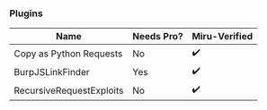 
### Plugins

| Name | Needs Pro? | Miru-Verified |
|---|---|---|
| Copy as Python Requests | No | :heavy_check_mark: |
| BurpJSLinkFinder | Yes | :heavy_check_mark:  |
| RecursiveRequestExploits | No | :heavy_check_mark:  |